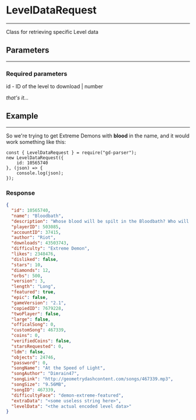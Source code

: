 # LevelDataRequest

---
Class for retrieving specific Level data

## Parameters

---
### Required parameters
id - ID of the level to download | number

*that's it...*

## Example

---

So we're trying to get Extreme Demons with **blood** in the name, and it would work something like this:
```JS
const { LevelDataRequest } = require("gd-parser");
new LevelDataRequest({
    id: 10565740
}, (json) => {
    console.log(json);
});
```
### Response
```JSON
{
  "id": 10565740,
  "name": "Bloodbath",
  "description": "Whose blood will be spilt in the Bloodbath? Who will the victors be? How many will survive? Good luck...",
  "playerID": 503085,
  "accountID": 37415,
  "author": "Riot",
  "downloads": 43503743,
  "difficulty": "Extreme Demon",
  "likes": 2348476,
  "disliked": false,
  "stars": 10,
  "diamonds": 12,
  "orbs": 500,
  "version": 3,
  "length": "Long",
  "featured": true,
  "epic": false,
  "gameVersion": "2.1",
  "copiedID": 7679228,
  "twoPlayer": false,
  "large": false,
  "officalSong": 0,
  "customSong": 467339,
  "coins": 0,
  "verifiedCoins": false,
  "starsRequested": 0,
  "ldm": false,
  "objects": 24746,
  "password": 0,
  "songName": "At the Speed of Light",
  "songAuthor": "Dimrain47",
  "songLink": "http://geometrydashcontent.com/songs/467339.mp3",
  "songSize": "9.56MB",
  "songID": 467339,
  "difficultyFace": "demon-extreme-featured",
  "extraData": "<some useless string here>",
  "levelData": "<the actual encoded level data>"
}
```
